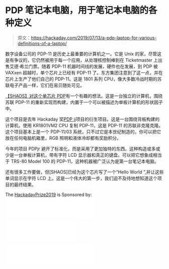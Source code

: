 # PDP 笔记本电脑，用于笔记本电脑的各种定义

> 原文：<https://hackaday.com/2019/07/13/a-pdp-laptop-for-various-definitions-of-a-laptop/>

数字设备公司的 PDP-11 是历史上最重要的计算机之一。它是 Unix 的家，尽管这是有争议的，它仍然被用于每一个应用，从处理核控制棒到在 Ticketmaster 上出售艾德·希兰门票。随着 PDP-11 机器时间线的发展，硬件也在发展，到 PDP 被 VAXxen 超越时，单个芯片上已经有 PDP-11 了。东方集团注意到了这一点，并在芯片上生产了他们自己的 PDP-11。这是 1801 系列 CPU，像大多数冷战时期的苏联电子产品一样，它们在易贝随处可见。

[【SHAOS】对这个单芯片 PDP](https://hackaday.io/project/164866-pdpjr)有一个有趣的想法。这是一台独立的计算机，围绕苏联 PDP-11 的重新实现而构建，内置于一个可以被描述为单板计算机的形状因子中。

这个项目是去年 Hackaday 奖[PDP ii](https://hackaday.io/project/67369-pdpii)项目的衍生项目。这是一台围绕背板构建的计算机，使用 KR1801VM2 CPU 复制 PDP-11，这是 PDP-11 的苏联非克隆克隆。这个项目基本上是一个 PDP-11/03 系统，只不过它是本世纪制造的，你可以把它放在任何电脑机箱里，RGB 照明和液体冷却都有奖励积分。

今年的项目 PDPjr 避开了标准化，而是采用了更加独特的东西。这种构造或多或少是一台单板计算机，带有字符 LCD 显示器和真正的键盘。可以把它想象成相当于 TRS-80 Model 100 的 PDP-11，这种机器被广泛认为是第一台笔记本电脑。

还有很多工作要做，但[SHAOS]已经为这个芯片写了一个“Hello World ”,并让这些单词显示在字符 LCD 上。这是一个伟大的第一步，我们迫不及待地想知道这个项目的最终结果。

The [HackadayPrize2019](https://prize.supplyframe.com) is Sponsored by: [![Supplyframe](img/79a7db035b8a2b6c2b7b0895c45b7de8.png)](https://supplyframe.com/)  [![Digi-Key](img/ba094a14c430ab81591a2abdc54a5363.png)](https://hackaday.io/digikey)  [![Microchip](img/5023ef0b7ff1aee311cba9b54a3ac9fe.png)](https://hackaday.io/microchip)